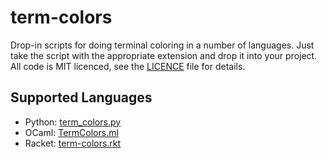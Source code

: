 # term-colors

Drop-in scripts for doing terminal coloring in a number of languages. Just take
the script with the appropriate extension and drop it into your project. All
code is MIT licenced, see the [LICENCE]() file for details.

## Supported Languages

  - Python: [term_colors.py]()
  - OCaml: [TermColors.ml]()
  - Racket: [term-colors.rkt]()
